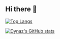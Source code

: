 ## Hi there 👋

<!--
**dynaz/dynaz** is a ✨ _special_ ✨ repository because its `README.md` (this file) appears on your GitHub profile.

Here are some ideas to get you started:

- 🔭 I’m currently working on ...
- 🌱 I’m currently learning ...
- 👯 I’m looking to collaborate on ...
- 🤔 I’m looking for help with ...
- 💬 Ask me about ...
- 📫 How to reach me: ...
- 😄 Pronouns: ...
- ⚡ Fun fact: ...
-->
[![Top Langs](https://github-readme-stats.vercel.app/api?username=dynaz&theme=algolia&show_icons=true)](https://github.com/dynaz)

[![Dynaz's GitHub stats](https://github-readme-stats.vercel.app/api/top-langs?username=dynaz&hide=html,scss,stylus,blade,jupyter%20notebook,python,css,shell,batchfile,dockerfile,typescript&theme=algolia&show_icons=true)](https://github.com/dynaz)

